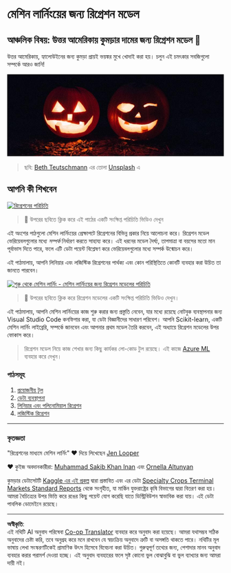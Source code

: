 <!--
CO_OP_TRANSLATOR_METADATA:
{
  "original_hash": "508582278dbb8edd2a8a80ac96ef416c",
  "translation_date": "2025-08-29T20:12:44+00:00",
  "source_file": "2-Regression/README.md",
  "language_code": "bn"
}
-->
# মেশিন লার্নিংয়ের জন্য রিগ্রেশন মডেল
## আঞ্চলিক বিষয়: উত্তর আমেরিকায় কুমড়ার দামের জন্য রিগ্রেশন মডেল 🎃

উত্তর আমেরিকায়, হ্যালোউইনের জন্য কুমড়া প্রায়ই ভয়ঙ্কর মুখে খোদাই করা হয়। চলুন এই চমৎকার সবজিগুলো সম্পর্কে আরও জানি!

![জ্যাক-ও-ল্যান্টার্নস](../../../translated_images/jack-o-lanterns.181c661a9212457d7756f37219f660f1358af27554d856e5a991f16b4e15337c.bn.jpg)
> ছবি: <a href="https://unsplash.com/@teutschmann?utm_source=unsplash&utm_medium=referral&utm_content=creditCopyText">Beth Teutschmann</a> এর তোলা <a href="https://unsplash.com/s/photos/jack-o-lanterns?utm_source=unsplash&utm_medium=referral&utm_content=creditCopyText">Unsplash</a> এ

## আপনি কী শিখবেন

[![রিগ্রেশনের পরিচিতি](https://img.youtube.com/vi/5QnJtDad4iQ/0.jpg)](https://youtu.be/5QnJtDad4iQ "রিগ্রেশনের পরিচিতি ভিডিও - ক্লিক করে দেখুন!")
> 🎥 উপরের ছবিতে ক্লিক করে এই পাঠের একটি সংক্ষিপ্ত পরিচিতি ভিডিও দেখুন

এই অংশের পাঠগুলো মেশিন লার্নিংয়ের প্রেক্ষাপটে রিগ্রেশনের বিভিন্ন প্রকার নিয়ে আলোচনা করে। রিগ্রেশন মডেল ভেরিয়েবলগুলোর মধ্যে _সম্পর্ক_ নির্ধারণ করতে সাহায্য করে। এই ধরনের মডেল দৈর্ঘ্য, তাপমাত্রা বা বয়সের মতো মান পূর্বাভাস দিতে পারে, ফলে এটি ডেটা পয়েন্ট বিশ্লেষণ করে ভেরিয়েবলগুলোর মধ্যে সম্পর্ক উন্মোচন করে।

এই পাঠমালায়, আপনি লিনিয়ার এবং লজিস্টিক রিগ্রেশনের পার্থক্য এবং কোন পরিস্থিতিতে কোনটি ব্যবহার করা উচিত তা জানতে পারবেন।

[![শুরু থেকে মেশিন লার্নিং - মেশিন লার্নিংয়ের জন্য রিগ্রেশন মডেলের পরিচিতি](https://img.youtube.com/vi/XA3OaoW86R8/0.jpg)](https://youtu.be/XA3OaoW86R8 "শুরু থেকে মেশিন লার্নিং - মেশিন লার্নিংয়ের জন্য রিগ্রেশন মডেলের পরিচিতি")

> 🎥 উপরের ছবিতে ক্লিক করে রিগ্রেশন মডেলের একটি সংক্ষিপ্ত পরিচিতি ভিডিও দেখুন।

এই পাঠমালায়, আপনি মেশিন লার্নিংয়ের কাজ শুরু করার জন্য প্রস্তুতি নেবেন, যার মধ্যে রয়েছে নোটবুক ব্যবস্থাপনার জন্য Visual Studio Code কনফিগার করা, যা ডেটা বিজ্ঞানীদের সাধারণ পরিবেশ। আপনি Scikit-learn, একটি মেশিন লার্নিং লাইব্রেরি, সম্পর্কে জানবেন এবং আপনার প্রথম মডেল তৈরি করবেন, এই অধ্যায়ে রিগ্রেশন মডেলের উপর ফোকাস করে।

> রিগ্রেশন মডেল নিয়ে কাজ শেখার জন্য কিছু কার্যকর লো-কোড টুল রয়েছে। এই কাজে [Azure ML](https://docs.microsoft.com/learn/modules/create-regression-model-azure-machine-learning-designer/?WT.mc_id=academic-77952-leestott) ব্যবহার করে দেখুন।

### পাঠসমূহ

1. [প্রয়োজনীয় টুল](1-Tools/README.md)
2. [ডেটা ব্যবস্থাপনা](2-Data/README.md)
3. [লিনিয়ার এবং পলিনোমিয়াল রিগ্রেশন](3-Linear/README.md)
4. [লজিস্টিক রিগ্রেশন](4-Logistic/README.md)

---
### কৃতজ্ঞতা

"রিগ্রেশনের মাধ্যমে মেশিন লার্নিং" ♥️ দিয়ে লিখেছেন [Jen Looper](https://twitter.com/jenlooper)

♥️ কুইজ অবদানকারীরা: [Muhammad Sakib Khan Inan](https://twitter.com/Sakibinan) এবং [Ornella Altunyan](https://twitter.com/ornelladotcom)

কুমড়ার ডেটাসেটটি [Kaggle এর এই প্রকল্প](https://www.kaggle.com/usda/a-year-of-pumpkin-prices) দ্বারা প্রস্তাবিত এবং এর ডেটা [Specialty Crops Terminal Markets Standard Reports](https://www.marketnews.usda.gov/mnp/fv-report-config-step1?type=termPrice) থেকে সংগৃহীত, যা মার্কিন যুক্তরাষ্ট্রের কৃষি বিভাগের দ্বারা বিতরণ করা হয়। আমরা বৈচিত্র্যের উপর ভিত্তি করে রঙের কিছু পয়েন্ট যোগ করেছি যাতে ডিস্ট্রিবিউশন স্বাভাবিক করা যায়। এই ডেটা পাবলিক ডোমেইনে রয়েছে।

---

**অস্বীকৃতি**:  
এই নথিটি AI অনুবাদ পরিষেবা [Co-op Translator](https://github.com/Azure/co-op-translator) ব্যবহার করে অনুবাদ করা হয়েছে। আমরা যথাসম্ভব সঠিক অনুবাদের চেষ্টা করি, তবে অনুগ্রহ করে মনে রাখবেন যে স্বয়ংক্রিয় অনুবাদে ত্রুটি বা অসঙ্গতি থাকতে পারে। নথিটির মূল ভাষায় লেখা সংস্করণটিকেই প্রামাণিক উৎস হিসেবে বিবেচনা করা উচিত। গুরুত্বপূর্ণ তথ্যের জন্য, পেশাদার মানব অনুবাদ ব্যবহার করার পরামর্শ দেওয়া হচ্ছে। এই অনুবাদ ব্যবহারের ফলে সৃষ্ট কোনো ভুল বোঝাবুঝি বা ভুল ব্যাখ্যার জন্য আমরা দায়ী নই।